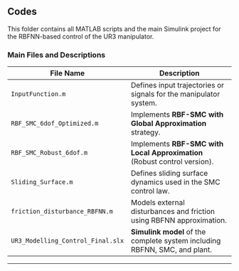 ## Codes

This folder contains all MATLAB scripts and the main Simulink project for the RBFNN-based control of the UR3 manipulator.

###  Main Files and Descriptions

| File Name                             | Description                                                                 |
|--------------------------------------|-----------------------------------------------------------------------------|
| `InputFunction.m`                    | Defines input trajectories or signals for the manipulator system.          |
| `RBF_SMC_6dof_Optimized.m`           | Implements **RBF-SMC with Global Approximation** strategy.                 |
| `RBF_SMC_Robust_6dof.m`              | Implements **RBF-SMC with Local Approximation** (Robust control version).  |
| `Sliding_Surface.m`                  | Defines sliding surface dynamics used in the SMC control law.              |
| `friction_disturbance_RBFNN.m`       | Models external disturbances and friction using RBFNN approximation.       |
| `UR3_Modelling_Control_Final.slx`    | **Simulink model** of the complete system including RBFNN, SMC, and plant. |

---

